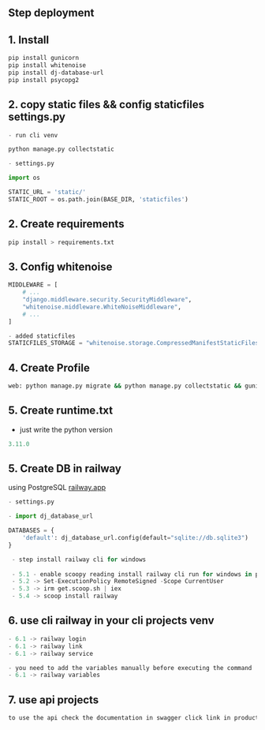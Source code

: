 ## Step deployment 

## 1. Install

```bash
pip install gunicorn
pip install whitenoise
pip install dj-database-url
pip install psycopg2
```

## 2. copy static files && config staticfiles settings.py

```python
- run cli venv

python manage.py collectstatic
```

```python
- settings.py

import os

STATIC_URL = 'static/'
STATIC_ROOT = os.path.join(BASE_DIR, 'staticfiles')


```

## 2. Create requirements

```bash
pip install > requirements.txt
```

## 3. Config whitenoise

```python
MIDDLEWARE = [
    # ...
    "django.middleware.security.SecurityMiddleware",
    "whitenoise.middleware.WhiteNoiseMiddleware",
    # ...
]

- added staticfiles
STATICFILES_STORAGE = "whitenoise.storage.CompressedManifestStaticFilesStorage"
```

## 4. Create Profile

```bash
web: python manage.py migrate && python manage.py collectstatic && gunicorn movies.wsgi
```

## 5. Create runtime.txt
- just write the python version
```python
3.11.0
```

## 5. Create DB in railway

using PostgreSQL
[railway.app](https://railway.app/)


```python
- settings.py

- import dj_database_url

DATABASES = {
    'default': dj_database_url.config(default="sqlite://db.sqlite3")
}

```

```python
 - step install railway cli for windows
 
 - 5.1 - enable scoopy reading install railway cli run for windows in powershell or cmd
 - 5.2 -> Set-ExecutionPolicy RemoteSigned -Scope CurrentUser
 - 5.3 -> irm get.scoop.sh | iex
 - 5.4 -> scoop install railway
```

## 6. use cli railway in your cli projects venv
```python
- 6.1 -> railway login 
- 6.1 -> railway link 
- 6.1 -> railway service

- you need to add the variables manually before executing the command
- 6.1 -> railway variables 

```

##  7. use api projects
```bash
to use the api check the documentation in swagger click link in production
```
